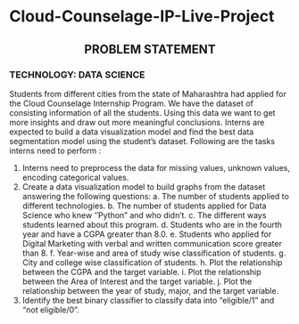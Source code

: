 # Cloud-Counselage-IP-Live-Project

## <center>PROBLEM STATEMENT
### TECHNOLOGY: DATA SCIENCE</center>

Students from different cities from the state of Maharashtra had applied for the Cloud
Counselage Internship Program. We have the dataset of consisting information of all the
students. Using this data we want to get more insights and draw out more meaningful
conclusions. Interns are expected to build a data visualization model and find the best data
segmentation model using the student’s dataset. Following are the tasks interns need to
perform :<br>
1. Interns need to preprocess the data for missing values, unknown values, encoding
categorical values.
2. Create a data visualization model to build graphs from the dataset answering the
following questions:
a. The number of students applied to different technologies.
b. The number of students applied for Data Science who knew ‘’Python” and
who didn’t.
c. The different ways students learned about this program.
d. Students who are in the fourth year and have a CGPA greater than 8.0.
e. Students who applied for Digital Marketing with verbal and written
communication score greater than 8.
f. Year-wise and area of study wise classification of students.
g. City and college wise classification of students.
h. Plot the relationship between the CGPA and the target variable.
i. Plot the relationship between the Area of Interest and the target variable.
j. Plot the relationship between the year of study, major, and the target variable.
3. Identify the best binary classifier to classify data into “eligible/1” and “not eligible/0”.
